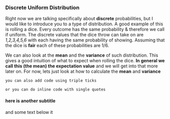 ### Discrete Uniform Distribution

Right now we are talking specifically about **discrete** probabilities, but I would like to introduce you to a type of distribution.  A good example of this is rolling a dice.  Every outcome has the same probability & therefore we call if uniform.  The discrete values that the dice throw can take on are _1,2,3,4,5,6_ with each having the same probability of showing.  Assuming that the dice is **fair** each of these probabilities are 1/6.

We can also look at the **mean** and the **variance** of such distribution.  This gives a good intuition of what to expect when rolling the dice.  **In general we call this (the mean) the expectation value** and we will get into that more later on.  For now, lets just look at how to calculate the **mean** and **variance**
 ```
 you can also add code using triple ticks
```
 `or you can do inline code with single quotes`
 #### here is another subtitle
 and some text below it
